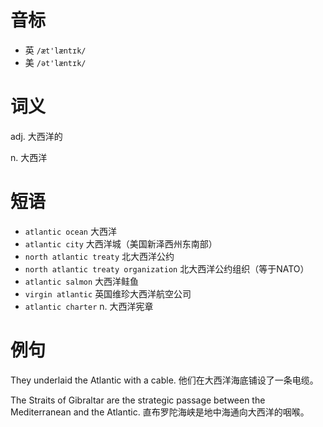 # 音标

- 英 `/æt'læntɪk/`
- 美 `/ət'læntɪk/`

# 词义

adj. 大西洋的


n. 大西洋


# 短语

- `atlantic ocean` 大西洋
- `atlantic city` 大西洋城（美国新泽西州东南部）
- `north atlantic treaty` 北大西洋公约
- `north atlantic treaty organization` 北大西洋公约组织（等于NATO）
- `atlantic salmon` 大西洋鲑鱼
- `virgin atlantic` 英国维珍大西洋航空公司
- `atlantic charter` n. 大西洋宪章

# 例句

They underlaid the Atlantic with a cable.
他们在大西洋海底铺设了一条电缆。

The Straits of Gibraltar are the strategic passage between the Mediterranean and the Atlantic.
直布罗陀海峡是地中海通向大西洋的咽喉。


